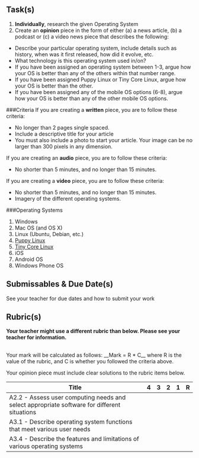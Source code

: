 Task(s)
-------
1. __Individually__, research the given Operating System
2. Create an __opinion__ piece in the form of either (a) a news article, (b) a podcast or (c) a video news piece that describes the following:
  * Describe your particular operating system, include details such as history, when was it first released, how did it evolve, etc.
  * What technology is this operating system used in/on?
  * If you have been assigned an operating system between 1-3, argue how your OS is better than any of the others within that number range.
  * If you have been assigned Puppy Linux or Tiny Core Linux, argue how your OS is better than the other.
  * If you have been assigned any of the mobile OS options (6-8), argue how your OS is better than any of the other mobile OS options.

###Criteria
If you are creating a __written__ piece, you are to follow these criteria:

* No longer than 2 pages single spaced.  
* Include a descriptive title for your article
* You must also include a photo to start your article.  Your image can be no larger than 300 pixels in any dimension.

If you are creating an __audio__ piece, you are to follow these criteria:

* No shorter than 5 minutes, and no longer than 15 minutes.

If you are creating a __video__ piece, you are to follow these criteria:

* No shorter than 5 minutes, and no longer than 15 minutes.
* Imagery of the different operating systems. 

###Operating Systems
1. Windows 
2. Mac OS (and OS X)  
3. Linux (Ubuntu, Debian, etc.) 
4. [Puppy Linux](http://puppylinux.org/)
5. [Tiny Core Linux](http://tinycorelinux.net/) 
6. iOS 
7. Android OS 
8. Windows Phone OS 

Submissables & Due Date(s)
----------
See your teacher for due dates and how to submit your work


Rubric(s)
---------
**Your teacher might use a different rubric than below.  Please see your teacher for information.**

<br/>
Your mark will be calculated as follows: __Mark = R * C__ where R is the value of the rubric, and C is whether you followed the criteria above. 

Your opinion piece must include clear solutions to the rubric items below.

| Title | 4 | 3 | 2 | 1 | R |
| ----- | --- | --- | --- | --- | --- |
|A2.2 - Assess user computing needs and select appropriate software for different situations | | | | | |
|A3.1 - Describe operating system functions that meet various user needs | | | | | |
|A3.4 - Describe the features and limitations of various operating systems | | | | | |
